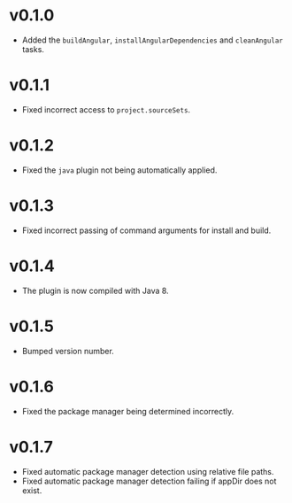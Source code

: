 # v0.1.0

+ Added the `buildAngular`, `installAngularDependencies` and `cleanAngular` tasks.

# v0.1.1

* Fixed incorrect access to `project.sourceSets`.

# v0.1.2

* Fixed the `java` plugin not being automatically applied.

# v0.1.3

* Fixed incorrect passing of command arguments for install and build.

# v0.1.4

* The plugin is now compiled with Java 8.

# v0.1.5

* Bumped version number.

# v0.1.6

* Fixed the package manager being determined incorrectly.

# v0.1.7

* Fixed automatic package manager detection using relative file paths.
* Fixed automatic package manager detection failing if appDir does not exist.
